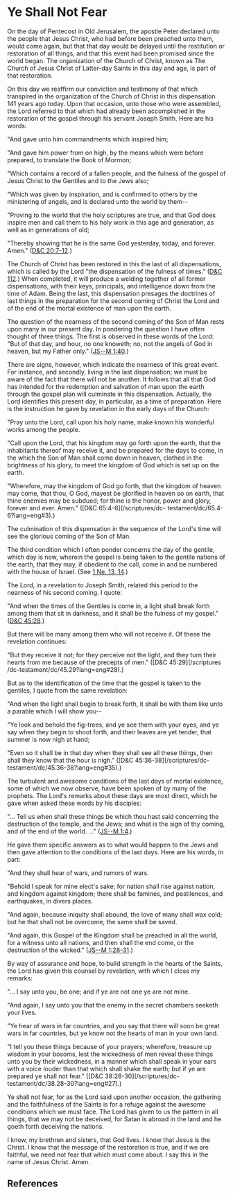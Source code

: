 # Ye Shall Not Fear

On the day of Pentecost in Old Jerusalem, the apostle Peter declared unto the
people that Jesus Christ, who had before been preached unto them, would come
again, but that that day would be delayed until the restitution or restoration
of all things, and that this event had been promised since the world began.
The organization of the Church of Christ, known as The Church of Jesus Christ
of Latter-day Saints in this day and age, is part of that restoration.

On this day we reaffirm our conviction and testimony of that which transpired
in the organization of the Church of Christ in this dispensation 141 years ago
today. Upon that occasion, unto those who were assembled, the Lord referred to
that which had already been accomplished in the restoration of the gospel
through his servant Joseph Smith. Here are his words:

"And gave unto him commandments which inspired him;

"And gave him power from on high, by the means which were before prepared, to
translate the Book of Mormon;

"Which contains a record of a fallen people, and the fulness of the gospel of
Jesus Christ to the Gentiles and to the Jews also;

"Which was given by inspiration, and is confirmed to others by the ministering
of angels, and is declared unto the world by them--

"Proving to the world that the holy scriptures are true, and that God does
inspire men and call them to his holy work in this age and generation, as well
as in generations of old;

"Thereby showing that he is the same God yesterday, today, and forever. Amen."
([D&amp;C 20:7-12](/scriptures/dc-testament/dc/20.7-12?lang=eng#6).)

The Church of Christ has been restored in this the last of all dispensations,
which is called by the Lord "the dispensation of the fulness of times."
([D&amp;C 112](/scriptures/dc-testament/dc/112?lang=eng).) When completed, it
will produce a welding together of all former dispensations, with their keys,
principals, and intelligence down from the time of Adam. Being the last, this
dispensation presages the doctrines of last things in the preparation for the
second coming of Christ the Lord and of the end of the mortal existence of man
upon the earth.

The question of the nearness of the second coming of the Son of Man rests upon
many in our present day. In pondering the question I have often thought of
three things. The first is observed in these words of the Lord: "But of that
day, and hour, no one knoweth; no, not the angels of God in heaven, but my
Father only." ([JS--M 1:40](/scriptures/pgp/js-m/1.40?lang=eng#39).)

There are signs, however, which indicate the nearness of this great event. For
instance, and secondly, living in the last dispensation; we must be aware of
the fact that there will not be another. It follows that all that God has
intended for the redemption and salvation of man upon the earth through the
gospel plan will culminate in this dispensation. Actually, the Lord identifies
this present day, in particular, as a time of preparation. Here is the
instruction he gave by revelation in the early days of the Church:

"Pray unto the Lord, call upon his holy name, make known his wonderful works
among the people.

"Call upon the Lord, that his kingdom may go forth upon the earth, that the
inhabitants thereof may receive it, and be prepared for the days to come, in
the which the Son of Man shall come down in heaven, clothed in the brightness
of his glory, to meet the kingdom of God which is set up on the earth.

"Wherefore, may the kingdom of God go forth, that the kingdom of heaven may
come, that thou, O God, mayest be glorified in heaven so on earth, that thine
enemies may be subdued; for thine is the honor, power and glory, forever and
ever. Amen." ([D&amp;C 65:4-6](/scriptures/dc-
testament/dc/65.4-6?lang=eng#3).)

The culmination of this dispensation in the sequence of the Lord's time will
see the glorious coming of the Son of Man.

The third condition which I often ponder concerns the day of the gentile,
which day is now, wherein the gospel is being taken to the gentile nations of
the earth, that they may, if obedient to the call, come in and be numbered
with the house of Israel. (See [1 Ne. 13,
14](/scriptures/bofm/1-ne/13?lang=eng).)

The Lord, in a revelation to Joseph Smith, related this period to the nearness
of his second coming. I quote:

"And when the times of the Gentiles is come in, a light shall break forth
among them that sit in darkness, and it shall be the fulness of my gospel."
([D&amp;C 45:28](/scriptures/dc-testament/dc/45.28?lang=eng#27).)

But there will be many among them who will not receive it. Of these the
revelation continues:

"But they receive it not; for they perceive not the light, and they turn their
hearts from me because of the precepts of men." ([D&amp;C 45:29](/scriptures
/dc-testament/dc/45.29?lang=eng#28).)

But as to the identification of the time that the gospel is taken to the
gentiles, I quote from the same revelation:

"And when the light shall begin to break forth, it shall be with them like
unto a parable which I will show you--

"Ye look and behold the fig-trees, and ye see them with your eyes, and ye say
when they begin to shoot forth, and their leaves are yet tender, that summer
is now nigh at hand;

"Even so it shall be in that day when they shall see all these things, then
shall they know that the hour is nigh." ([D&amp;C 45:36-38](/scriptures/dc-
testament/dc/45.36-38?lang=eng#35).)

The turbulent and awesome conditions of the last days of mortal existence,
some of which we now observe, have been spoken of by many of the prophets. The
Lord's remarks about these days are most direct, which he gave when asked
these words by his disciples:

"... Tell us when shall these things be which thou hast said concerning the
destruction of the temple, and the Jews; and what is the sign of thy coming,
and of the end of the world. ..." ([JS--M
1:4](/scriptures/pgp/js-m/1.4?lang=eng#3).)

He gave them specific answers as to what would happen to the Jews and then
gave attention to the conditions of the last days. Here are his words, in
part:

"And they shall hear of wars, and rumors of wars.

"Behold I speak for mine elect's sake; for nation shall rise against nation,
and kingdom against kingdom; there shall be famines, and pestilences, and
earthquakes, in divers places.

"And again, because iniquity shall abound, the love of many shall wax cold;
but he that shall not be overcome, the same shall be saved.

"And again, this Gospel of the Kingdom shall be preached in all the world, for
a witness unto all nations, and then shall the end come, or the destruction of
the wicked." ([JS--M 1:28-31](/scriptures/pgp/js-m/1.28-31?lang=eng#27).)

By way of assurance and hope, to build strength in the hearts of the Saints,
the Lord has given this counsel by revelation, with which I close my remarks:

"... I say unto you, be one; and if ye are not one ye are not mine.

"And again, I say unto you that the enemy in the secret chambers seeketh your
lives.

"Ye hear of wars in far countries, and you say that there will soon be great
wars in far countries, but ye know not the hearts of man in your own land.

"I tell you these things because of your prayers; wherefore, treasure up
wisdom in your bosoms, lest the wickedness of men reveal these things unto you
by their wickedness, in a manner which shall speak in your ears with a voice
louder than that which shall shake the earth; but if ye are prepared ye shall
not fear." ([D&amp;C 38:28-30](/scriptures/dc-
testament/dc/38.28-30?lang=eng#27).)

Ye shall not fear, for as the Lord said upon another occasion, the gathering
and the faithfulness of the Saints is for a refuge against the awesome
conditions which we must face. The Lord has given to us the pattern in all
things, that we may not be deceived, for Satan is abroad in the land and he
goeth forth deceiving the nations.

I know, my brethren and sisters, that God lives. I know that Jesus is the
Christ. I know that the message of the restoration is true, and if we are
faithful, we need not fear that which must come about. I say this in the name
of Jesus Christ. Amen.

## References


